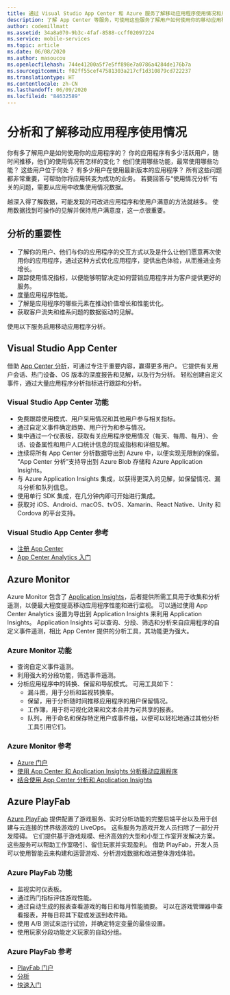 ```yaml
---
title: 通过 Visual Studio App Center 和 Azure 服务了解移动应用程序使用情况和用户行为
description: 了解 App Center 等服务，可使用这些服务了解用户如何使用你的移动应用程序，从而便于你制定明智的业务决策。
author: codemillmatt
ms.assetid: 34a8a070-9b3c-4faf-8588-ccff02097224
ms.service: mobile-services
ms.topic: article
ms.date: 06/08/2020
ms.author: masoucou
ms.openlocfilehash: 744e41200a5f7e5ff898e7a0786a4284de176b7a
ms.sourcegitcommit: f02ff55cef47581303a217cf1d310879cd722237
ms.translationtype: HT
ms.contentlocale: zh-CN
ms.lasthandoff: 06/09/2020
ms.locfileid: "84632589"
---
```

# <a name="analyze-and-understand-mobile-application-use"></a>分析和了解移动应用程序使用情况

你有多了解用户是如何使用你的应用程序的？ 你的应用程序有多少活跃用户，随时间推移，他们的使用情况有怎样的变化？ 他们使用哪些功能，最常使用哪些功能？ 这些用户位于何处？ 有多少用户在使用最新版本的应用程序？ 所有这些问题都非常重要，可帮助你将应用转变为成功的业务。 若要回答与“使用情况分析”有关的问题，需要从应用中收集使用情况数据。

越深入得了解数据，可能发现的可改进应用程序和使用户满意的方法就越多。 使用数据找到可操作的见解并保持用户满意度，这一点很重要。

## <a name="importance-of-analytics"></a>分析的重要性

- 了解你的用户、他们与你的应用程序的交互方式以及是什么让他们愿意再次使用你的应用程序，通过这种方式优化应用程序，提供出色体验，从而推进业务增长。
- 跟踪使用情况指标，以便能够明智决定如何营销应用程序并为客户提供更好的服务。
- 度量应用程序性能。
- 了解是应用程序的哪些元素在推动价值增长和性能优化。
- 获取客户流失和维系问题的数据驱动的见解。

使用以下服务启用移动应用程序分析。

## <a name="visual-studio-app-center"></a>Visual Studio App Center

借助 [App Center 分析](/appcenter/analytics/)，可通过专注于重要内容，赢得更多用户。 它提供有关用户会话、热门设备、OS 版本的深度报告和见解，以及行为分析。 轻松创建自定义事件，通过大量应用程序分析指标进行跟踪和分析。

### <a name="visual-studio-app-center-features"></a>Visual Studio App Center 功能

- 免费跟踪使用模式、用户采用情况和其他用户参与相关指标。
- 通过自定义事件确定趋势、用户行为和参与情况。
- 集中通过一个仪表板，获取有关应用程序使用情况（每天、每周、每月）、会话、设备属性和用户人口统计信息的现成指标和详细见解。
- 连续将所有 App Center 分析数据导出到 Azure 中，以便实现无限制的保留。 “App Center 分析”支持导出到 Azure Blob 存储和 Azure Application Insights。
- 与 Azure Application Insights 集成，以获得更深入的见解，如保留情况、漏斗分析和队列信息。
- 使用单行 SDK 集成，在几分钟内即可开始进行集成。
- 获取对 iOS、Android、macOS、tvOS、Xamarin、React Native、Unity 和 Cordova 的平台支持。

### <a name="visual-studio-app-center-references"></a>Visual Studio App Center 参考

- [注册 App Center](https://appcenter.ms/signup)
- [App Center Analytics 入门](/appcenter/analytics/)

## <a name="azure-monitor"></a>Azure Monitor

Azure Monitor 包含了 [Application Insights](/azure/azure-monitor/app/app-insights-overview)，后者提供所需工具用于收集和分析遥测，以便最大程度提高移动应用程序性能和进行监视。 可以通过使用 App Center Analytics 设置为导出到 Application Insights 来利用 Application Insights。 Application Insights 可以查询、分段、筛选和分析来自应用程序的自定义事件遥测，相比 App Center 提供的分析工具，其功能更为强大。

### <a name="azure-monitor-features"></a>Azure Monitor 功能

- 查询自定义事件遥测。
- 利用强大的分段功能，筛选事件遥测。
- 分析应用程序中的转换、保留和导航模式。 可用工具如下：
  - 漏斗图，用于分析和监视转换率。
  - 保留，用于分析随时间推移应用程序的用户保留情况。
  - 工作簿，用于将可视化效果和文本合并为可共享的报表。
  - 队列，用于命名和保存特定用户或事件组，以便可以轻松地通过其他分析工具引用它们。

### <a name="azure-monitor-references"></a>Azure Monitor 参考

- [Azure 门户](https://portal.azure.com/)
- [使用 App Center 和 Application Insights 分析移动应用程序](/azure/azure-monitor/learn/mobile-center-quickstart)
- [结合使用 App Center 分析和 Application Insights](/azure/azure-monitor/app/usage-overview)

## <a name="azure-playfab"></a>Azure PlayFab

[Azure PlayFab](https://playfab.com/) 提供配置了游戏服务、实时分析功能的完整后端平台以及用于创建与云连接的世界级游戏的 LiveOps。 这些服务为游戏开发人员扫除了一部分开发障碍。 它们提供基于游戏规模、经济高效的大型和小型工作室开发解决方案。 这些服务可以帮助工作室吸引、留住玩家并实现盈利。 借助 PlayFab，开发人员可以使用智能云来构建和运营游戏、分析游戏数据和改进整体游戏体验。

### <a name="azure-playfab-features"></a>Azure PlayFab 功能

- 监视实时仪表板。
- 通过热门指标评估游戏性能。
- 通过自动生成的报表查看游戏的每日和每月性能摘要。 可以在游戏管理器中查看报表，并每日将其下载或发送到收件箱。
- 使用 A/B 测试来运行试验，并确定特定变量的最佳设置。
- 使用玩家分段功能定义玩家的自动分组。

### <a name="azure-playfab-references"></a>Azure PlayFab 参考

- [PlayFab 门户](https://developer.playfab.com/en-US/sign-up)
- [分析](/gaming/playfab/#pivot=documentation&panel=analytics)
- [快速入门](/gaming/playfab/#pivot=documentation&panel=quickstarts)
